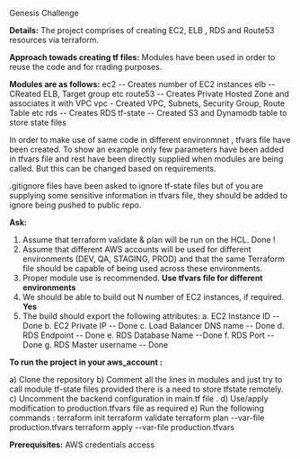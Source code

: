 Genesis Challenge 

**Details:**
The project comprises of creating EC2, ELB , RDS and Route53 resources via terraform. 

**Approach towads creating tf files:**
Modules have been used in order to reuse the code and for rrading purposes.

**Modules are as follows:**
ec2 -- Creates number of EC2 instances
elb -- CReated ELB, Target group etc 
route53 -- Creates Private Hosted Zone and associates it with VPC 
vpc - Created VPC, Subnets, Security Group, Route Table etc 
rds -- Creates RDS 
tf-state -- Created S3 and Dynamodb table to store state files

In order to make use of same code in different environmnet , tfvars file have been created. 
To show an example only few parameters have been added in tfvars file and rest have been directly supplied when modules are being called. But this can be changed based on 
requirements.

.gitignore files have been asked to ignore tf-state files but of you are supplying some sensitive information in tfvars file, they should be added to 
ignore being pushed to public repo.

**Ask:**

1. Assume that terraform validate & plan will be run on the HCL. Done !
2. Assume that different AWS accounts will be used for different environments (DEV, QA, STAGING, PROD) and that the same Terraform file should be capable of being used across these environments.
3. Proper module use is recommended. **Use tfvars file for different environments**
4. We should be able to build out N number of EC2 instances, if required. **Yes**
5. The build should export the following attributes:
a. EC2 Instance ID -- Done
b. EC2 Private IP -- Done 
c. Load Balancer DNS name -- Done 
d. RDS Endpoint -- Done
e. RDS Database Name --Done
f. RDS Port -- Done
g. RDS Master username -- Done 


**To run the project in your aws_account :**

a) Clone the repository 
b) Comment all the lines in modules and just try to call module tf-state files provided there is a need to store tfstate remotely.
c) Uncomment the backend configuration in main.tf file .
d) Use/apply modification to production.tfvars file as required 
e) Run the following commands :
terraform init 
terraform validate 
terraform plan --var-file production.tfvars
terraform apply --var-file production.tfvars


**Prerequisites:**
AWS credentials access 
